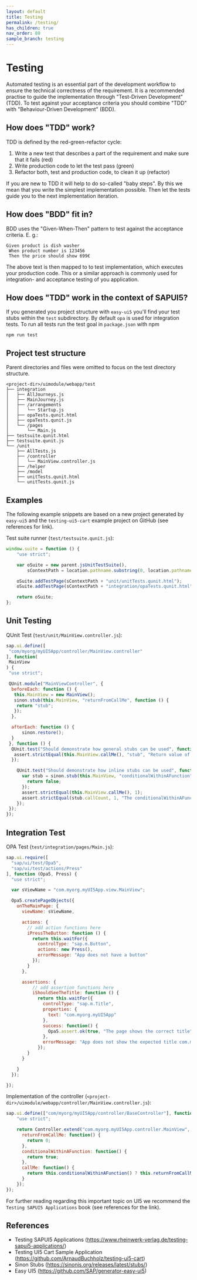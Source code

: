 ```yaml
---
layout: default
title: Testing
permalink: /testing/
has_children: true
nav_order: 80
sample_branch: testing
---
```


Testing
=================

Automated testing is an essential part of the development workflow to ensure the technical correctness of
the requirement. It is a recommended practise to guide the implementation through "Test-Driven Development" (TDD).
To test against your acceptance criteria you should combine "TDD" with "Behaviour-Driven Development" (BDD).

How does "TDD" work?
--------------------

TDD is defined by the red-green-refactor cycle:

1. Write a new test that describes a part of the requirement and make sure that it fails (red)
2. Write production code to let the test pass (green)
3. Refactor both, test and production code, to clean it up (refactor)

If you are new to TDD it will help to do so-called "baby steps". By this we mean that you write the
simplest implementation possible. Then let the tests guide you to the next implementation iteration.

How does "BDD" fit in?
----------------------

BDD uses the "Given-When-Then" pattern to test against the acceptance criteria.
E. g.:

```gherkin
Given product is dish washer
 When product number is 123456
 Then the price should show 699€
```

The above text is then mapped to to test implementation, which executes your production code.
This or a similar approach is commonly used for integration- and acceptance testing of you application.

How does "TDD" work in the context of SAPUI5?
---------------------------------------------

If you generated you project structure with `easy-ui5` you'll find your
test stubs within the `test` subdirectory. By default `opa` is used for
integration tests. To run all tests run the test goal in `package.json` with npm

```shell
npm run test
```

Project test structure
-----------------

Parent directories and files were omitted to focus on the test directory structure.

```text
<project-dir>/uimodule/webapp/test
├── integration
│   ├── AllJourneys.js
│   ├── MainJourney.js
│   ├── /arrangements
│   │   └── Startup.js
│   ├── opaTests.qunit.html
│   ├── opaTests.qunit.js
│   └── /pages
│       └── Main.js
├── testsuite.qunit.html
├── testsuite.qunit.js
└── /unit
    ├── AllTests.js
    ├── /controller
    │   └── MainView.controller.js
    ├── /helper
    ├── /model
    ├── unitTests.qunit.html
    └── unitTests.qunit.js
```

Examples
---------

The following example snippets are based on a new project generated by `easy-ui5`
and the `testing-ui5-cart` example project on GitHub (see references for link).

Test suite runner (`test/testsuite.qunit.js`):

```javascript
window.suite = function () {
    "use strict";

    var oSuite = new parent.jsUnitTestSuite(),
        sContextPath = location.pathname.substring(0, location.pathname.lastIndexOf("/") + 1);

    oSuite.addTestPage(sContextPath + "unit/unitTests.qunit.html");
    oSuite.addTestPage(sContextPath + "integration/opaTests.qunit.html");

    return oSuite;
};
```

Unit Testing
------------

QUnit Test (`test/unit/MainView.controller.js`):

```javascript
sap.ui.define([
 "com/myorg/myUI5App/controller/MainView.controller"
], function(
 MainView
) {
 "use strict";

 QUnit.module("MainViewController", {
  beforeEach: function () {
   this.MainView = new MainView();
   sinon.stub(this.MainView, "returnFromCallMe", function () {
    return "stub";
   });
  },

  afterEach: function () {
      sinon.restore();
  }
 }, function () {
  QUnit.test("Should demonstrate how general stubs can be used", function (assert) {
   assert.strictEqual(this.MainView.callMe(), "stub", "Return value of callMe function should be from stub, but was from implmentation");
  });

    QUnit.test("Should demonstrate how inline stubs can be used", function (assert) {
      var stub = sinon.stub(this.MainView, "conditionalWithinAFunction", function () {
        return false;
      });
      assert.strictEqual(this.MainView.callMe(), 1);
      assert.strictEqual(stub.callCount, 1, "The conditionalWithinAFunction function has been successfully called");
    });
 });
});
```

Integration Test
-----------------

OPA Test (`test/integration/pages/Main.js`):

```javascript
sap.ui.require([
  "sap/ui/test/Opa5",
  "sap/ui/test/actions/Press"
], function (Opa5, Press) {
  "use strict";

  var sViewName = "com.myorg.myUI5App.view.MainView";

  Opa5.createPageObjects({
    onTheMainPage: {
      viewName: sViewName,

      actions: {
        // add action functions here
        iPressTheButton: function () {
          return this.waitFor({
            controlType: "sap.m.Button",
            actions: new Press(),
            errorMessage: "App does not have a button"
          });
        }
      },

      assertions: {
          // add assertion functions here
          iShouldSeeTheTitle: function () {
            return this.waitFor({
              controlType: "sap.m.Title",
              properties: {
                text: "com.myorg.myUI5App"
              },
              success: function() {
                Opa5.assert.ok(true, "The page shows the correct title");
              },
              errorMessage: "App does not show the expected title com.myorg.myUI5App"
            });
        }
      }

    }
  });

});
```

Implementation of the controller (`<project-dir>/uimodule/webapp/controller/MainView.controller.js`):

```javascript
sap.ui.define(["com/myorg/myUI5App/controller/BaseController"], function (Controller) {
    "use strict";

    return Controller.extend("com.myorg.myUI5App.controller.MainView", {
      returnFromCallMe: function() {
        return 0;
      },
      conditionalWithinAFunction: function() {
        return true;
      },
      callMe: function() {
        return this.conditionalWithinAFunction() ? this.returnFromCallMe() : 1;
      }
    });
});
```

For further reading regarding this important topic on UI5 we recommend the `Testing SAPUI5 Applications` book (see references for the link).

References
-----------

- Testing SAPUI5 Applications (<https://www.rheinwerk-verlag.de/testing-sapui5-applications/>)
- Testing UI5 Cart Sample Application (<https://github.com/ArnaudBuchholz/testing-ui5-cart>)
- Sinon Stubs (<https://sinonjs.org/releases/latest/stubs/>)
- Easy UI5 (<https://github.com/SAP/generator-easy-ui5>)
